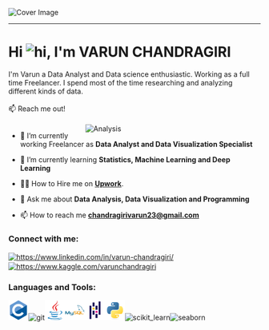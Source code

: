 ![Cover Image](https://user-images.githubusercontent.com/64961073/203733226-91b6e557-f37b-477b-82f1-8b4aeafebfdb.png)

<hr>
<h1>Hi <img src="https://user-images.githubusercontent.com/1303154/88677602-1635ba80-d120-11ea-84d8-d263ba5fc3c0.gif" width="28px" height="28px" alt="hi">, I'm VARUN CHANDRAGIRI</h1>
I'm Varun a Data Analyst and Data science enthusiastic. Working as a full time Freelancer. I spend most of the time researching and analyzing different kinds of data.
<br><br>
📫 Reach me out!
<br><br>

<img align="right" alt="Analysis" width="350" src="https://camo.githubusercontent.com/5ddf73ad3a205111cf8c686f687fc216c2946a75005718c8da5b837ad9de78c9/68747470733a2f2f7468756d62732e6766796361742e636f6d2f4576696c4e657874446576696c666973682d736d616c6c2e676966">

- 🔭 I’m currently working Freelancer as **Data Analyst and Data Visualization Specialist**

- 🌱 I’m currently learning **Statistics, Machine Learning and Deep Learning**

- 👨‍💻 How to Hire me on **[Upwork](https://www.upwork.com/freelancers/varunc23)**.

- 💬 Ask me about **Data Analysis, Data Visualization and Programming**

- 📫 How to reach me **chandragirivarun23@gmail.com**


<h3 align="left">Connect with me:</h3>
<p align="left">
<a href="https://linkedin.com/in/varun-chandragiri/" target="blank"><img align="center" src="https://raw.githubusercontent.com/rahuldkjain/github-profile-readme-generator/master/src/images/icons/Social/linked-in-alt.svg" alt="https://www.linkedin.com/in/varun-chandragiri/" height="30" width="40" /></a>
<a href="https://kaggle.com/varunchandragiri" target="blank"><img align="center" src="https://raw.githubusercontent.com/rahuldkjain/github-profile-readme-generator/master/src/images/icons/Social/kaggle.svg" alt="https://www.kaggle.com/varunchandragiri" height="30" width="40" /></a>
</p>

<h3 align="left">Languages and Tools:</h3>
<p align="left"><img src="https://raw.githubusercontent.com/devicons/devicon/master/icons/c/c-original.svg" alt="c" width="40" height="40"/><img src="https://www.vectorlogo.zone/logos/git-scm/git-scm-icon.svg" alt="git" width="40" height="40"/><img src="https://raw.githubusercontent.com/devicons/devicon/master/icons/java/java-original.svg" alt="java" width="40" height="40"/><img src="https://raw.githubusercontent.com/devicons/devicon/master/icons/mysql/mysql-original-wordmark.svg" alt="mysql" width="40" height="40"/><img src="https://raw.githubusercontent.com/devicons/devicon/2ae2a900d2f041da66e950e4d48052658d850630/icons/pandas/pandas-original.svg" alt="pandas" width="40" height="40"/><img src="https://raw.githubusercontent.com/devicons/devicon/master/icons/python/python-original.svg" alt="python" width="40" height="40"/><img src="https://upload.wikimedia.org/wikipedia/commons/0/05/Scikit_learn_logo_small.svg" alt="scikit_learn" width="40" height="40"/><img src="https://seaborn.pydata.org/_images/logo-mark-lightbg.svg" alt="seaborn" width="40" height="40"/></p>
